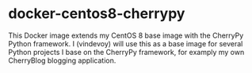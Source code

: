 # docker-centos8-cherrypy
This Docker image extends my CentOS 8 base image with the CherryPy Python framework.  I (vindevoy) will use this as a base image for several Python projects I base on the CherryPy framework, for examply my own CherryBlog blogging application.
